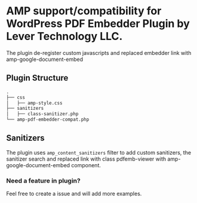 # AMP support/compatibility for WordPress PDF Embedder Plugin by Lever Technology LLC.

The plugin de-register custom javascripts and replaced embedder link with amp-google-document-embed

## Plugin Structure

```markdown
.
├── css
│   ├── amp-style.css
├── sanitizers
│   ├── class-sanitizer.php
└── amp-pdf-embedder-compat.php
```
## Sanitizers

The plugin uses `amp_content_sanitizers` filter to add custom sanitizers, the sanitizer search and replaced link with class pdfemb-viewer with amp-google-document-embed component.

### Need a feature in plugin?
Feel free to create a issue and will add more examples.